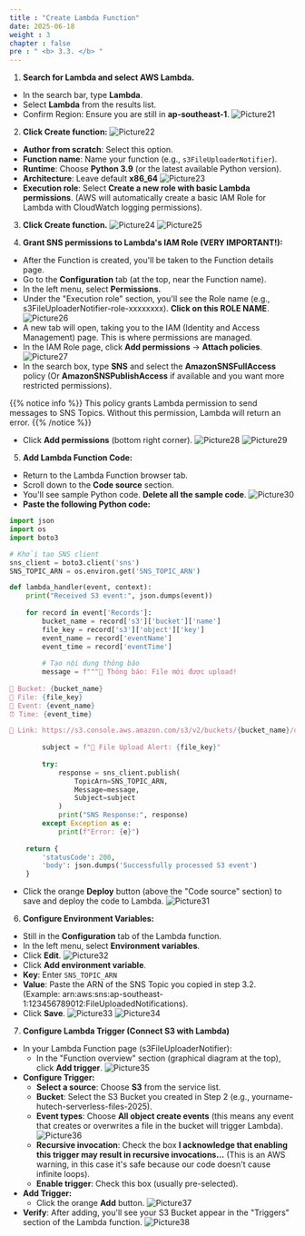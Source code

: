 ```yaml
---
title : "Create Lambda Function"
date: 2025-06-18
weight : 3
chapter : false
pre : " <b> 3.3. </b> "
---
```


1. **Search for Lambda and select AWS Lambda.**
- In the search bar, type **Lambda**.
- Select **Lambda** from the results list.
- Confirm Region: Ensure you are still in **ap-southeast-1**.
![Picture21](/images/3.3/image21.png)

2. **Click Create function:**
![Picture22](/images/3.3/image22.png)
- **Author from scratch**: Select this option.
- **Function name**: Name your function (e.g., `s3FileUploaderNotifier`).
- **Runtime**: Choose **Python 3.9** (or the latest available Python version).
- **Architecture**: Leave default **x86_64**
![Picture23](/images/3.3/image23.png)
- **Execution role**: Select **Create a new role with basic Lambda permissions**. (AWS will automatically create a basic IAM Role for Lambda with CloudWatch logging permissions).

3. **Click Create function.**
![Picture24](/images/3.3/image24.png)
![Picture25](/images/3.3/image25.png)

4. **Grant SNS permissions to Lambda's IAM Role (VERY IMPORTANT!):**
- After the Function is created, you'll be taken to the Function details page.
- Go to the **Configuration** tab (at the top, near the Function name).
- In the left menu, select **Permissions**.
- Under the "Execution role" section, you'll see the Role name (e.g., s3FileUploaderNotifier-role-xxxxxxxx). **Click on this ROLE NAME**.
![Picture26](/images/3.3/image26.png)
- A new tab will open, taking you to the IAM (Identity and Access Management) page. This is where permissions are managed.
- In the IAM Role page, click **Add permissions** → **Attach policies**.
![Picture27](/images/3.3/image27.png)
- In the search box, type **SNS** and select the **AmazonSNSFullAccess** policy (Or **AmazonSNSPublishAccess** if available and you want more restricted permissions).

{{% notice info %}}
This policy grants Lambda permission to send messages to SNS Topics. Without this permission, Lambda will return an error.
{{% /notice %}}

- Click **Add permissions** (bottom right corner).
![Picture28](/images/3.3/image28.png)
![Picture29](/images/3.3/image29.png)

5. **Add Lambda Function Code:**
- Return to the Lambda Function browser tab.
- Scroll down to the **Code source** section.
- You'll see sample Python code. **Delete all the sample code**.
![Picture30](/images/3.3/image30.png)
- **Paste the following Python code:**

```python
import json
import os
import boto3

# Khởi tạo SNS client
sns_client = boto3.client('sns')
SNS_TOPIC_ARN = os.environ.get('SNS_TOPIC_ARN')

def lambda_handler(event, context):
    print("Received S3 event:", json.dumps(event))
    
    for record in event['Records']:
        bucket_name = record['s3']['bucket']['name']
        file_key = record['s3']['object']['key']
        event_name = record['eventName']
        event_time = record['eventTime']
        
        # Tạo nội dung thông báo
        message = f"""🔔 Thông báo: File mới được upload!
        
📁 Bucket: {bucket_name}
📄 File: {file_key}
🎯 Event: {event_name}
⏰ Time: {event_time}

🔗 Link: https://s3.console.aws.amazon.com/s3/v2/buckets/{bucket_name}/objects/?prefix={file_key}&region={os.environ.get('AWS_REGION')}"""
        
        subject = f"🚀 File Upload Alert: {file_key}"
        
        try:
            response = sns_client.publish(
                TopicArn=SNS_TOPIC_ARN,
                Message=message,
                Subject=subject
            )
            print("SNS Response:", response)
        except Exception as e:
            print(f"Error: {e}")
    
    return {
        'statusCode': 200,
        'body': json.dumps('Successfully processed S3 event')
    }
```

- Click the orange **Deploy** button (above the "Code source" section) to save and deploy the code to Lambda.
![Picture31](/images/3.3/image31.png)

6. **Configure Environment Variables:**
- Still in the **Configuration** tab of the Lambda function.
- In the left menu, select **Environment variables**.
- Click **Edit**.
![Picture32](/images/3.3/image32.png)
- Click **Add environment variable**.
- **Key**: Enter `SNS_TOPIC_ARN`
- **Value**: Paste the ARN of the SNS Topic you copied in step 3.2. (Example: arn:aws:sns:ap-southeast-1:123456789012:FileUploadedNotifications).
- Click **Save**.
![Picture33](/images/3.3/image33.png)
![Picture34](/images/3.3/image34.png)

7. **Configure Lambda Trigger (Connect S3 with Lambda)**
- In your Lambda Function page (s3FileUploaderNotifier):
    - In the "Function overview" section (graphical diagram at the top), click **Add trigger**.
    ![Picture35](/images/3.3/image35.png)
- **Configure Trigger:**
    - **Select a source**: Choose **S3** from the service list.
    - **Bucket**: Select the S3 Bucket you created in Step 2 (e.g., yourname-hutech-serverless-files-2025).
    - **Event types**: Choose **All object create events** (this means any event that creates or overwrites a file in the bucket will trigger Lambda).
    ![Picture36](/images/3.3/image36.png)
    - **Recursive invocation**: Check the box **I acknowledge that enabling this trigger may result in recursive invocations...** (This is an AWS warning, in this case it's safe because our code doesn't cause infinite loops).
    - **Enable trigger**: Check this box (usually pre-selected).
- **Add Trigger:**
    - Click the orange **Add** button.
    ![Picture37](/images/3.3/image37.png)
- **Verify**: After adding, you'll see your S3 Bucket appear in the "Triggers" section of the Lambda function.
![Picture38](/images/3.3/image38.png)